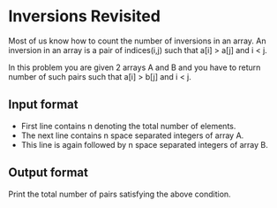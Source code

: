 # Inversions Revisited

Most of us know how to count the number of inversions in an array. An inversion in an array is a pair of indices(i,j) such that a[i] > a[j] and i < j.

In this problem you are given 2 arrays A and B and you have to return number of such pairs such that a[i] > b[j] and i < j.

## Input format

- First line contains n denoting the total number of elements.
- The next line contains n space separated integers of array A.
- This line is again followed by n space separated integers of array B.

## Output format

Print the total number of pairs satisfying the above condition.
